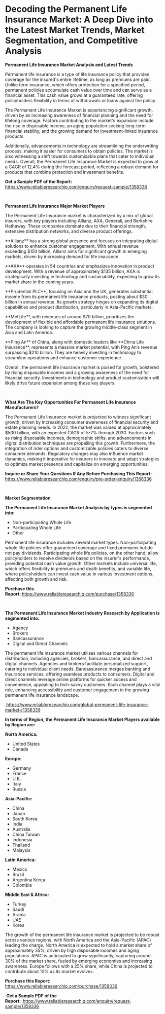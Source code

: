 <p><h1>Decoding the Permanent Life Insurance Market: A Deep Dive into the Latest Market Trends, Market Segmentation, and Competitive Analysis</h1></p><p><strong>Permanent Life Insurance Market Analysis and Latest Trends</strong></p>
<p><p>Permanent life insurance is a type of life insurance policy that provides coverage for the insured's entire lifetime, as long as premiums are paid. Unlike term insurance, which offers protection for a specified period, permanent policies accumulate cash value over time and can serve as a financial asset. This cash value grows at a guaranteed rate, offering policyholders flexibility in terms of withdrawals or loans against the policy.</p><p>The Permanent Life Insurance Market is experiencing significant growth, driven by an increasing awareness of financial planning and the need for lifelong coverage. Factors contributing to the market's expansion include the rise in disposable income, an aging population seeking long-term financial stability, and the growing demand for investment-linked insurance products. </p><p>Additionally, advancements in technology are streamlining the underwriting process, making it easier for consumers to obtain policies. The market is also witnessing a shift towards customizable plans that cater to individual needs. Overall, the Permanent Life Insurance Market is expected to grow at a CAGR of 12.4% during the forecast period, reflecting a robust demand for products that combine protection and investment benefits.</p></p>
<p><strong>Get a Sample PDF of the Report:&nbsp;</strong> <a href="https://www.reliableresearchiq.com/enquiry/request-sample/1358336?utm_campaign=2942&utm_medium=2&utm_source=Github&utm_content=ia&utm_term=19042025&utm_id=permanent-life-insurance">https://www.reliableresearchiq.com/enquiry/request-sample/1358336</a></p>
<p>&nbsp;</p>
<p><strong>Permanent Life Insurance Major Market Players</strong></p>
<p><p>The Permanent Life Insurance market is characterized by a mix of global insurers, with key players including Allianz, AXA, Generali, and Berkshire Hathaway. These companies dominate due to their financial strength, extensive distribution networks, and diverse product offerings.</p><p>**Allianz** has a strong global presence and focuses on integrating digital solutions to enhance customer engagement. With annual revenue exceeding $150 billion, Allianz aims for significant growth in emerging markets, driven by increasing demand for life insurance.</p><p>**AXA** operates in 54 countries and emphasizes innovation in product development. With a revenue of approximately $135 billion, AXA is strategically investing in technology and sustainability, expecting to grow its market share in the coming years.</p><p>**Prudential PLC**, focusing on Asia and the UK, generates substantial income from its permanent life insurance products, posting about $30 billion in annual revenue. Its growth strategy hinges on expanding its digital capabilities and product distribution, particularly in Asia-Pacific markets.</p><p>**MetLife**, with revenues of around $70 billion, prioritizes the development of flexible and affordable permanent life insurance solutions. The company is looking to capture the growing middle-class segment in Asia and Latin America.</p><p>**Ping An** of China, along with domestic leaders like **China Life Insurance**, represents a massive market potential, with Ping An’s revenue surpassing $210 billion. They are heavily investing in technology to streamline operations and enhance customer experience.</p><p>Overall, the permanent life insurance market is poised for growth, bolstered by rising disposable incomes and a growing awareness of the need for financial security. Investments in technology and product customization will likely drive future expansion among these key players.</p></p>
<p>&nbsp;</p>
<p><strong>What Are The Key Opportunities For Permanent Life Insurance Manufacturers?</strong></p>
<p><p>The Permanent Life Insurance market is projected to witness significant growth, driven by increasing consumer awareness of financial security and estate planning needs. In 2022, the market was valued at approximately $500 billion, with an expected CAGR of 5-7% through 2030. Factors such as rising disposable incomes, demographic shifts, and advancements in digital distribution techniques are propelling this growth. Furthermore, the integration of rider options and customizable policies caters to diverse consumer demands. Regulatory changes may also influence market dynamics, making it imperative for insurers to innovate and adapt strategies to optimize market presence and capitalize on emerging opportunities.</p></p>
<p><strong>Inquire or Share Your Questions If Any Before Purchasing This Report:</strong> <a href="https://www.reliableresearchiq.com/enquiry/pre-order-enquiry/1358336?utm_campaign=2942&utm_medium=2&utm_source=Github&utm_content=ia&utm_term=19042025&utm_id=permanent-life-insurance">https://www.reliableresearchiq.com/enquiry/pre-order-enquiry/1358336</a></p>
<p>&nbsp;</p>
<p><strong>Market Segmentation</strong></p>
<p><strong>The Permanent Life Insurance Market Analysis by types is segmented into:</strong></p>
<p><ul><li>Non-participating Whole Life</li><li>Participating Whole Life</li><li>Other</li></ul></p>
<p><p>Permanent life insurance includes several market types. Non-participating whole life policies offer guaranteed coverage and fixed premiums but do not pay dividends. Participating whole life policies, on the other hand, allow policyholders to receive dividends based on the insurer's performance, providing potential cash value growth. Other markets include universal life, which offers flexibility in premiums and death benefits, and variable life, where policyholders can invest cash value in various investment options, affecting both growth and risk.</p></p>
<p><strong>Purchase this Report:&nbsp;</strong><a href="https://www.reliableresearchiq.com/purchase/1358336?utm_campaign=2942&utm_medium=2&utm_source=Github&utm_content=ia&utm_term=19042025&utm_id=permanent-life-insurance">https://www.reliableresearchiq.com/purchase/1358336</a></p>
<p>&nbsp;</p>
<p><strong>The Permanent Life Insurance Market Industry Research by Application is segmented into:</strong></p>
<p><ul><li>Agency</li><li>Brokers</li><li>Bancassurance</li><li>Digital and Direct Channels</li></ul></p>
<p><p>The permanent life insurance market utilizes various channels for distribution, including agencies, brokers, bancassurance, and direct and digital channels. Agencies and brokers facilitate personalized support, catering to individual client needs. Bancassurance merges banking and insurance services, offering seamless products to consumers. Digital and direct channels leverage online platforms for quicker access and convenience, appealing to tech-savvy customers. Each channel plays a vital role, enhancing accessibility and customer engagement in the growing permanent life insurance landscape.</p></p>
<p><a href="https://www.reliableresearchiq.com/global-permanent-life-insurance-market-r1358336?utm_campaign=2942&utm_medium=2&utm_source=Github&utm_content=ia&utm_term=19042025&utm_id=permanent-life-insurance">&nbsp;https://www.reliableresearchiq.com/global-permanent-life-insurance-market-r1358336</a></p>
<p><strong>In terms of Region, the Permanent Life Insurance Market Players available by Region are:</strong></p>
<p>
    <p> <strong> North America: </strong>
        <ul>
            <li>United States</li>
            <li>Canada</li>
        </ul>
        </p> 
    <p> <strong> Europe: </strong>
        <ul>
            <li>Germany</li>
            <li>France</li>
            <li>U.K.</li>
            <li>Italy</li>
            <li>Russia</li>
        </ul>
        </p> 
    <p> <strong> Asia-Pacific: </strong>
        <ul>
            <li>China</li>
            <li>Japan</li>
            <li>South Korea</li>
            <li>India</li>
            <li>Australia</li>
            <li>China Taiwan</li>
            <li>Indonesia</li>
            <li>Thailand</li>
            <li>Malaysia</li>
        </ul>
        </p> 
    <p> <strong> Latin America: </strong>
        <ul>
            <li>Mexico</li>
            <li>Brazil</li>
            <li>Argentina Korea</li>
            <li>Colombia</li>
        </ul>
        </p> 
    <p> <strong> Middle East & Africa: </strong>
        <ul>
            <li>Turkey</li>
            <li>Saudi</li>
            <li>Arabia</li>
            <li>UAE</li>
            <li>Korea</li>
        </ul>
    </p>
    </p>
<p><p>The growth of the permanent life insurance market is projected to be robust across various regions, with North America and the Asia-Pacific (APAC) leading the charge. North America is expected to hold a market share of approximately 35%, driven by high disposable incomes and aging populations. APAC is anticipated to grow significantly, capturing around 30% of the market share, fueled by emerging economies and increasing awareness. Europe follows with a 25% share, while China is projected to contribute about 10% as its market evolves.</p></p>
<p><strong>Purchase this Report: </strong><a href="https://www.reliableresearchiq.com/purchase/1358336?utm_campaign=2942&utm_medium=2&utm_source=Github&utm_content=ia&utm_term=19042025&utm_id=permanent-life-insurance">https://www.reliableresearchiq.com/purchase/1358336</a></p>
<p>&nbsp;<strong>Get a Sample PDF of the Report:&nbsp;&nbsp;</strong><a href="https://www.reliableresearchiq.com/enquiry/request-sample/1358336?utm_campaign=2942&utm_medium=2&utm_source=Github&utm_content=ia&utm_term=19042025&utm_id=permanent-life-insurance">https://www.reliableresearchiq.com/enquiry/request-sample/1358336</a></p>
<p><strong></strong></p>
<p><p></p><p></p><p></p></p>
